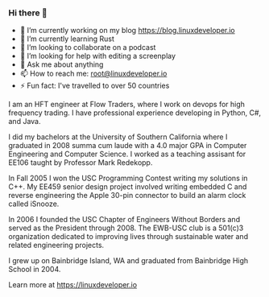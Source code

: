 ### Hi there 👋

<!--
**natehouk/natehouk** is a ✨ _special_ ✨ repository because its `README.md` (this file) appears on your GitHub profile.

Here are some ideas to get you started:

-->

- 🔭 I’m currently working on my blog https://blog.linuxdeveloper.io
- 🌱 I’m currently learning Rust
- 👯 I’m looking to collaborate on a podcast
- 🤔 I’m looking for help with editing a screenplay
- 💬 Ask me about anything
- 📫 How to reach me: root@linuxdeveloper.io
- ⚡ Fun fact: I've travelled to over 50 countries

I am an HFT engineer at Flow Traders, where I work on devops for high frequency trading. I have professional experience developing in Python, C#, and Java.

I did my bachelors at the University of Southern California where I graduated in 2008 summa cum laude with a 4.0 major GPA in Computer Engineering and Computer Science. I worked as a teaching assisant for EE106 taught by Professor Mark Redekopp.

In Fall 2005 I won the USC Programming Contest writing my solutions in C++. My EE459 senior design project involved writing embedded C and reverse engineering the Apple 30-pin connector to build an alarm clock called iSnooze.

In 2006 I founded the USC Chapter of Engineers Without Borders and served as the President through 2008. The EWB-USC club is a 501(c)3 organization dedicated to improving lives through sustainable water and related engineering projects.

I grew up on Bainbridge Island, WA and graduated from Bainbridge High School in 2004. 

Learn more at https://linuxdeveloper.io
